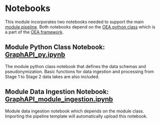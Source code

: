 # Notebooks

This module incorporates two notebooks needed to support the main [module pipeline](https://github.com/microsoft/OpenEduAnalytics/tree/main/modules/module_catalog/Microsoft_Graph/pipeline). Both notebooks depend on the [OEA python class](https://github.com/microsoft/OpenEduAnalytics/blob/main/framework/synapse/notebook/OEA_py.ipynb) which is a part of the [OEA framework](https://github.com/microsoft/OpenEduAnalytics/tree/main/framework).

## Module Python Class Notebook: [GraphAPI_py.ipynb](https://github.com/microsoft/OpenEduAnalytics/blob/main/modules/module_catalog/Microsoft_Graph/notebook/GraphAPI_py.ipynb)

The module python class notebook that defines the data schemas and pseudonymization. Basic functions for data ingestion and processing from Stage 1 to Stage 2 data lakes are also included.

## Module Data Ingestion Notebook: [GraphAPI_module_ingestion.ipynb](https://github.com/microsoft/OpenEduAnalytics/blob/main/modules/module_catalog/Microsoft_Graph/notebook/GraphAPI_module_ingestion.ipynb)

Module data ingestion notebook which depends on the module class. Importing the pipeline template will automatically upload this notebook. 
